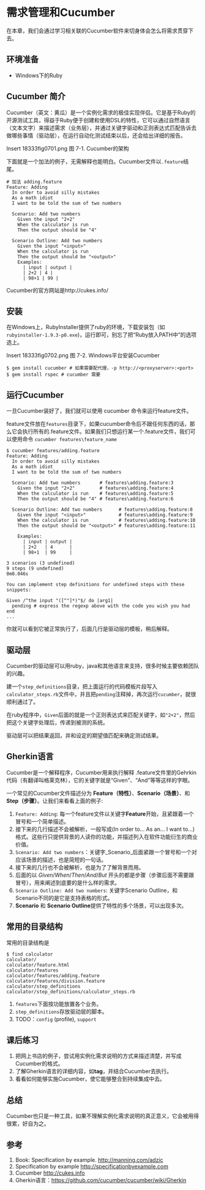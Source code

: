 # 需求管理和Cucumber #

在本章，我们会通过学习相关联的Cucumber软件来切身体会怎么将需求贯穿下去。

## 环境准备 ##
 * Windows下的Ruby
 
## Cucumber 简介 ##
Cucumber（英文：黄瓜）是一个实例化需求的极佳实现伴侣。它是基于Ruby的开源测试工具，得益于Ruby便于创建和使用DSL的特性，它可以通过自然语言（文本文字）来描述需求（业务层），并通过关键字驱动和正则表达式匹配告诉去做哪些事情（驱动层），在运行自动化测试结束以后，还会给出详细的报告。

Insert 18333fig0701.png
图 7-1. Cucumber的架构

下面就是一个加法的例子，无需解释也能明白。Cucumber文件以`.feature`结尾。

~~~~~~~~~~~~~ {.cucubmer}
# 加法 adding.feature
Feature: Adding
  In order to avoid silly mistakes
  As a math idiot
  I want to be told the sum of two numbers
  
  Scenario: Add two numbers
    Given the input "2+2"
    When the calculator is run
    Then the output should be "4"

  Scenario Outline: Add two numbers
    Given the input "<input>"
    When the calculator is run
    Then the output should be "<output>"
    Examples:
      | input | output |
      | 2+2 | 4 |
      | 98+1 | 99 |
~~~~~~~~~~~~~

Cucumber的官方网站是http://cukes.info/ 
        
## 安装 ##
在Windows上，RubyInstaller提供了ruby的环境，下载安装包（如`rubyinstaller-1.9.3-p0.exe`)，运行即可，别忘了把“Ruby放入PATH中”的选项选上。

Insert 18333fig0702.png 
图 7-2. Windows平台安装Cucumber

~~~~~~~~~~~~~ {.bash}
$ gem install cucumber # 如果需要配代理，-p http://<proxyserver>:<port>
$ gem install rspec # cucumber 需要
~~~~~~~~~~~~~ 
    
## 运行Cucumber ##

一旦Cucumber装好了，我们就可以使用 cucumber 命令来运行feature文件。

feature文件放在`features`目录下，如果cucumber命令后不跟任何东西的话，那么它会执行所有的.feature文件。如果我们只想运行某一个.feature文件，我们可以使用命令 `cucumber features\feature_name`

~~~~~~~~~~~~~ {.bash}
$ cucumber features/adding.feature
Feature: Adding
  In order to avoid silly mistakes
  As a math idiot
  I want to be told the sum of two numbers

  Scenario: Add two numbers       # features\adding.feature:3
    Given the input "2+2"         # features\adding.feature:4
    When the calculator is run    # features\adding.feature:5
    Then the output should be "4" # features\adding.feature:6

  Scenario Outline: Add two numbers      # features\adding.feature:8
    Given the input "<input>"            # features\adding.feature:9
    When the calculator is run           # features\adding.feature:10
    Then the output should be "<output>" # features\adding.feature:11

    Examples:
      | input | output |
      | 2+2   | 4      |
      | 98+1  | 99     |

3 scenarios (3 undefined)
9 steps (9 undefined)
0m0.046s

You can implement step definitions for undefined steps with these snippets:

Given /^the input "([^"]*)"$/ do |arg1|
  pending # express the regexp above with the code you wish you had
end
...
~~~~~~~~~~~~~

你就可以看到它被正常执行了，后面几行是驱动层的模板，稍后解释。

## 驱动层 ##
Cucumber的驱动层可以用ruby，java和其他语言来支持，很多时候主要依赖团队的兴趣。

建一个`step_definitions`目录，把上面运行的代码模板片段写入`calculator_steps.rb`文件中，并且把`pending`注释掉，再次运行`cucumber`，就很顺利通过了。

在ruby程序中，`Given`后面的就是一个正则表达式来匹配关键字，如`"2+2"`，然后把这个关键字处理后，传递到被测的系统。

驱动层可以把结果返回，并和设定的期望值匹配来确定测试结果。

## Gherkin语言 ##
Cucumber是一个解释程序，Cucumber用来执行解释 .feature文件里的Gehrkin代码（有翻译叫格莱克林），它的关键字就是“Given”、“And”等等这样的字眼。

一个常见的Cucumber文件描述分为 **Feature（特性）**、**Scenario（场景）**、和**Step（步骤）**。让我们来看看上面的例子:

 1. `Feature: Adding`: 每一个feature文件以关键字**Feature**开始，且紧跟着一个冒号和一个简单描述。
 2. 接下来的几行描述不会被解析，一般写成(In order to... As an... I want to...)格式。这些行只提供背景的人读你的功能，并描述列入在软件功能衍生的商业价值。
 3. `Scenario: Add two numbers`：关键字_Scenario_后面紧跟一个冒号和一个对应该场景的描述，也是简短的一句话。
 4. 接下来的几行也不会被解析，也是为了了解背景而用。
 5. 后面的以 _Given_/_When_/_Then_/_And_/_But_ 开头的都是步骤（步骤后面不需要跟冒号），用来阐述到底要的是什么样的需求。
 6. `Scenario Outline: Add two numbers`: 关键字Scenario Outline，和Scenario不同的是它是支持表格的形式。
 7. **Scenario** 和 **Scenario Outline**提供了特性的多个场景，可以出现多次。

## 常用的目录结构 ##
常用的目录结构是

~~~~~~~~~~~~~ {.bash}
$ find calculator
calculator/
calculator/feature.html
calculator/features
calculator/features/adding.feature
calculator/features/division.feature
calculator/step_definitions
calculator/step_definitions/calculator_steps.rb
~~~~~~~~~~~~~

 1. `features`下面按功能放置各个业务。
 2. `step_definitions`存放驱动层的脚本。
 3. TODO：`config` (profile), `support`
 
## 课后练习 ##
 1. 把网上书店的例子，尝试用实例化需求说明的方式来描述清楚，并写成Cucumber的格式。
 2. 了解Gherkin语言的详细内容，如**tag**，并结合Cucumber去执行。
 3. 看看如何能够实施Cucumber，使它能够整合到持续集成中去。

## 总结 ##

Cucumber也只是一种工具，如果不理解实例化需求说明的真正意义，它会被用得很累，好自为之。

## 参考 ##
 1. Book: Specification by example. <http://manning.com/adzic>
 2. Specification by example <http://specificationbyexample.com>
 3. Cucumber <http://cukes.info>
 4. Gherkin语言：<https://github.com/cucumber/cucumber/wiki/Gherkin>
